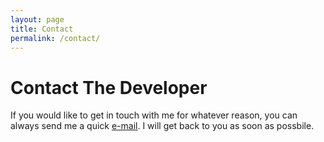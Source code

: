```yaml
---
layout: page
title: Contact
permalink: /contact/
---
```


# Contact The Developer 

If you would like to get in touch with me for whatever reason, you can always send me a quick [e-mail](mailto:david.mhernandez97@outlook.com). I will get back to you as soon as possbile.
